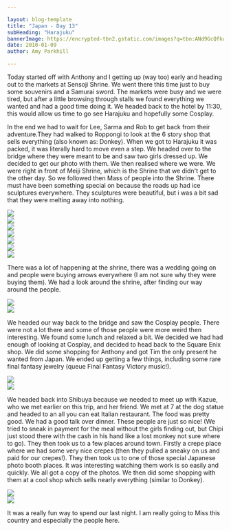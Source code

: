 ```yaml
---

layout: blog-template
title: "Japan - Day 13"
subHeading: "Harajuku"
bannerImage: https://encrypted-tbn2.gstatic.com/images?q=tbn:ANd9GcQfkosNw-i8kfLs6q8nnTX8JtVpH12AcGxjPbHlDfEx_kGjx1ru
date: 2010-01-09
author: Amy Parkhill

---
```

Today started off with Anthony and I getting up (way too) early and heading out to the markets at Sensoji Shrine. We went there this time just to buy some souvenirs and a Samurai sword. The markets were busy and we were tired, but after a little browsing through stalls we found everything we wanted and had a good time doing it. We headed back to the hotel by 11:30, this would allow us time to go see Harajuku and hopefully some Cosplay.

In the end we had to wait for Lee, Sarma and Rob to get back from their adventure.They had walked to Roppongi to look at the 6 story shop that sells everything (also known as: Donkey).
When we got to Harajuku it was packed, it was literally hard to move even a step. We headed over to the bridge where they were meant to be and saw two girls dressed up. We decided to get our photo with them. We then realised where we were. We were right in front of Meiji Shrine, which is the Shrine that we didn't get to the other day. So we followed then Mass of people into the Shrine. There must have been something special on because the roads up had ice sculptures everywhere. They sculptures were beautiful, but i was a bit sad that they were melting away into nothing. 

<div class="center-image"><img src="https://3.bp.blogspot.com/-3dihgtyU4eI/WCL7zVoETUI/AAAAAAAACyg/SlGd6cqyZZ8M2ta2h8zHt4-RKCVwIVDWwCLcB/s320/DSC_0379%255B1%255D.jpg" /></div>
<div class="center-image"><img src="https://2.bp.blogspot.com/-B_1phpMuncw/WCL3PnP8r_I/AAAAAAAACxg/d0cZnxl_0KcD2MX2LdoM6l0sPcDkvCHzACLcB/s320/dscf1877%255B1%255D.jpg" /></div>
<div class="center-image"><img src="https://2.bp.blogspot.com/-HBxgrxSYy6E/WCL3fpPZJUI/AAAAAAAACxk/jNG2tt4wLJoysJqjQZhQqSJSzEja8jPgwCLcB/s320/img_5154%255B1%255D.jpg" /></div>
<div class="center-image"><img src="https://3.bp.blogspot.com/-rTXZU_WYHgs/WCL31ZXsi3I/AAAAAAAACxs/Ma8IWJVUYQIzgB7BwaADmZ-NdPVE6WDUQCLcB/s320/img_5164%255B1%255D.jpg" /></div>
<div class="center-image"><img src="https://2.bp.blogspot.com/-JLzBC1x6klc/WCL3tOV7alI/AAAAAAAACxo/342YLztbT5weg3jPPF6RI-xwndaUSHcUgCLcB/s320/img_5165%255B1%255D.jpg" /></div>
<div class="center-image"><img src="https://4.bp.blogspot.com/-5IqDFh8mjcc/WCL36CtQ2VI/AAAAAAAACx0/bircZFjDWnoyXTnuCFH66VL9mgvuhc_awCLcB/s320/img_5166%255B1%255D.jpg" /></div>
<div class="center-image"><img src="https://4.bp.blogspot.com/-We7RIAgvFM0/WCL33QMJu3I/AAAAAAAACxw/pcc5ykbF_FU5C2VQUiYnSbOXwJTNhVLPQCLcB/s320/img_5170%255B1%255D.jpg" /></div>

There was a lot of happening at the shrine, there was a wedding going on and people were buying arrows everywhere (I am not sure why they were buying them). We had a look around the shrine, after finding our way around the people.

<div class="center-image"><img src="https://2.bp.blogspot.com/-vKGA3K42anY/WCL4fB24nbI/AAAAAAAACyA/kXiLSd-AnN8-r0iAGyFQHBcUsfz3Q5s1wCEw/s320/dscf1887%255B1%255D.jpg" /></div>
<div class="center-image"><img src="https://1.bp.blogspot.com/-1fmyXtvmQT4/WCL5HjgKAQI/AAAAAAAACyE/RrkVTaWUCz0coIuU_Oew62ey3N_Fz7BzwCEw/s320/dscf1942%255B1%255D.jpg" /></div>

We headed our way back to the bridge and saw the Cosplay people. There were not a lot there and some of those people were more weird then interesting. We found some lunch and relaxed a bit. We decided we had had enough of looking at Cosplay, and decided to head back to the Square Enix shop. We did some shopping for Anthony and got Tim the only present he wanted from Japan. We ended up getting a few things, including some rare final fantasy jewelry (queue Final Fantasy Victory music!).

<div class="center-image"><img src="https://4.bp.blogspot.com/-kc1ZrGU1AtA/WCL6R2FANuI/AAAAAAAACyM/ThaNJPfhC1c-wbRUSXbnRotCr9bh3SVQQCLcB/s320/img_5178%255B1%255D.jpg" /></div>
<div class="center-image"><img src="https://1.bp.blogspot.com/-t1oYoPKuODI/WCL8M5IIXjI/AAAAAAAACyo/Av8hSPce2Rc1DmoVUVhQvCKMg1Yt_-5pwCLcB/s320/DSC_0521%255B1%255D.jpg" /></div>

 We headed back into Shibuya because we needed to meet up with Kazue, who we met earlier on this trip, and her friend. We met at 7 at the dog statue and headed to an all you can eat Italian restaurant. The food was pretty good. We had a good talk over dinner. These people are just so nice! (We tried to sneak in payment for the meal without the girls finding out, but Chipi just stood there with the cash in his hand like a lost monkey not sure where to go). They then took us to a few places around town. Firstly a crepe place where we had some very nice crepes (then they pulled a sneaky on us and paid for our crepes!). They then took us to one of those special Japanese photo booth places. It was interesting watching them work is so easily and quickly. We all got a copy of the photos. We then did some shopping with them at a cool shop which sells nearly everything (similar to Donkey).

<div class="center-image"><img src="https://4.bp.blogspot.com/-frVUuT4Tinw/WCL74RfHVMI/AAAAAAAACyk/lQ4i-I8ZC1IYdoNXbReuKI2KOq-F9vrLACLcB/s320/DSC_0527%255B1%255D.jpg" /></div>
<div class="center-image"><img src="https://4.bp.blogspot.com/-NT3YHrKV6gw/WCL8bBoancI/AAAAAAAACyw/464hL8Fau5gtsxb1wTAadJ5cdMhzrNCTwCLcB/s320/IMG_6318%255B1%255D.jpg" /></div>

It was a really fun way to spend our last night. I am really going to Miss this country and especially the people here.
